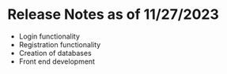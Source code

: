 # Release Notes as of 11/27/2023

- Login functionality
- Registration functionality
- Creation of databases
- Front end development